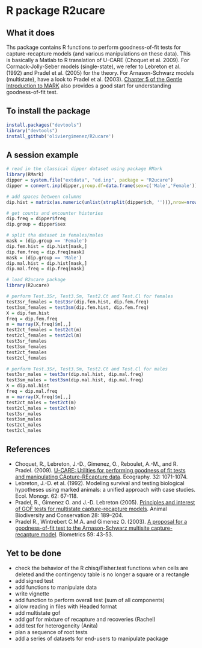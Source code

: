 # R package R2ucare

## What it does
Ths package contains R functions to perform goodness-of-fit tests for capture-recapture models (and various manipulations on these data). 
This is basically a Matlab to R translation of U-CARE (Choquet et al. 2009). 
For Cormack-Jolly-Seber models (single-state), we refer to Lebreton et al. (1992) and Pradel et al. (2005) for the theory. 
For Arnason-Schwarz models (multistate), have a look to Pradel et al. (2003). 
[Chapter 5 of the Gentle Introduction to MARK](http://www.phidot.org/software/mark/docs/book/pdf/chap5.pdf) also provides a good start for understanding goodness-of-fit test.

## To install the package
```R
install.packages("devtools")
library("devtools")
install_github('oliviergimenez/R2ucare')
```

## A session example

```R
# read in the classical dipper dataset using package RMark
library(RMark)
dipper = system.file("extdata", "ed.inp", package = "R2ucare")
dipper = convert.inp(dipper,group.df=data.frame(sex=c('Male','Female')))

# add spaces between columns
dip.hist = matrix(as.numeric(unlist(strsplit(dipper$ch, ''))),nrow=nrow(dipper),byrow=T)

# get counts and encounter histories
dip.freq = dipper$freq
dip.group = dipper$sex

# split tha dataset in females/males
mask = (dip.group == 'Female')
dip.fem.hist = dip.hist[mask,]
dip.fem.freq = dip.freq[mask]
mask = (dip.group == 'Male')
dip.mal.hist = dip.hist[mask,]
dip.mal.freq = dip.freq[mask]

# load R2ucare package
library(R2ucare)

# perform Test.3Sr, Test3.Sm, Test2.Ct and Test.Cl for females
test3sr_females = test3sr(dip.fem.hist, dip.fem.freq)
test3sm_females = test3sm(dip.fem.hist, dip.fem.freq)
X = dip.fem.hist
freq = dip.fem.freq
m = marray(X,freq)$m[,,]
test2ct_females = test2ct(m)
test2cl_females = test2cl(m)
test3sr_females
test3sm_females
test2ct_females
test2cl_females

# perform Test.3Sr, Test3.Sm, Test2.Ct and Test.Cl for males
test3sr_males = test3sr(dip.mal.hist, dip.mal.freq)
test3sm_males = test3sm(dip.mal.hist, dip.mal.freq)
X = dip.mal.hist
freq = dip.mal.freq
m = marray(X,freq)$m[,,]
test2ct_males = test2ct(m)
test2cl_males = test2cl(m)
test3sr_males
test3sm_males
test2ct_males
test2cl_males
```

## References 

* Choquet, R., Lebreton, J.-D., Gimenez, O., Reboulet, A.-M., and R. Pradel. (2009). [U-CARE: Utilities for performing goodness of fit tests and manipulating CApture-REcapture data](https://dl.dropboxusercontent.com/u/23160641/my-pubs/Choquetetal2009UCARE.pdf). Ecography. 32: 1071-1074.
* Lebreton, J.-D. et al. (1992). Modeling survival and testing biological hypotheses using marked animals: a unified approach with case studies. Ecol. Monogr. 62: 67-118.
* Pradel, R., Gimenez O. and J.-D. Lebreton (2005). [Principles and interest of GOF tests for multistate capture-recapture models](https://dl.dropboxusercontent.com/u/23160641/my-pubs/Pradeletal2005ABC.pdf). Animal Biodiversity and Conservation 28: 189–204.
* Pradel R., Wintrebert C.M.A. and Gimenez O. (2003). [A proposal for a goodness-of-fit test to the Arnason-Schwarz multisite capture-recapture model](https://dl.dropboxusercontent.com/u/23160641/my-pubs/Pradeletal2003Biometrics.pdf). Biometrics 59: 43-53.

## Yet to be done
* check the behavior of the R chisq/Fisher.test functions when cells are deleted and the contingency table is no longer a square or a rectangle
* add signed test
* add functions to manipulate data
* write vignette 
* add function to perform overall test (sum of all components)
* allow reading in files with Headed format
* add multistate gof
* add gof for mixture of recapture and recoveries (Rachel)
* add test for heterogeneity (Anita)
* plan a sequence of root tests
* add a series of datasets for end-users to manipulate package
